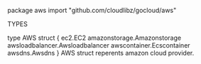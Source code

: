 package aws
    import "github.com/cloudlibz/gocloud/aws"


TYPES

type AWS struct {
    ec2.EC2
    amazonstorage.Amazonstorage
    awsloadbalancer.Awsloadbalancer
    awscontainer.Ecscontainer
    awsdns.Awsdns
}
    AWS struct reperents amazon cloud provider.


